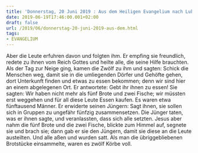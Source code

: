 ```yaml
---
title: 'Donnerstag, 20 Juni 2019 : Aus dem Heiligen Evangelium nach Lukas - Lk 9,11b-17.'
date: 2019-06-19T17:46:00.001+02:00
draft: false
url: /2019/06/donnerstag-20-juni-2019-aus-dem.html
tags: 
- EVANGELIUM
---
```


Aber die Leute erfuhren davon und folgten ihm. Er empfing sie freundlich, redete zu ihnen vom Reich Gottes und heilte alle, die seine Hilfe brauchten. Als der Tag zur Neige ging, kamen die Zwölf zu ihm und sagten: Schick die Menschen weg, damit sie in die umliegenden Dörfer und Gehöfte gehen, dort Unterkunft finden und etwas zu essen bekommen; denn wir sind hier an einem abgelegenen Ort. Er antwortete: Gebt ihr ihnen zu essen! Sie sagten: Wir haben nicht mehr als fünf Brote und zwei Fische; wir müssten erst weggehen und für all diese Leute Essen kaufen. Es waren etwa fünftausend Männer. Er erwiderte seinen Jüngern: Sagt ihnen, sie sollen sich in Gruppen zu ungefähr fünfzig zusammensetzen. Die Jünger taten, was er ihnen sagte, und veranlassten, dass sich alle setzten. Jesus aber nahm die fünf Brote und die zwei Fische, blickte zum Himmel auf, segnete sie und brach sie; dann gab er sie den Jüngern, damit sie diese an die Leute austeilten. Und alle aßen und wurden satt. Als man die übriggebliebenen Brotstücke einsammelte, waren es zwölf Körbe voll.